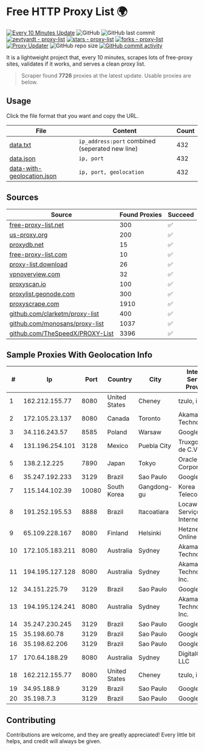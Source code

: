 
# Free HTTP Proxy List 🌍

[![Every 10 Minutes Update](https://github.com/mertguvencli/http-proxy-list/actions/workflows/main.yml/badge.svg?branch=main)](https://github.com/mertguvencli/http-proxy-list/actions/workflows/main.yml)
![GitHub](https://img.shields.io/github/license/mertguvencli/http-proxy-list)
![GitHub last commit](https://img.shields.io/github/last-commit/mertguvencli/http-proxy-list)
[![zevtyardt - proxy-list](https://img.shields.io/static/v1?label=zevtyardt&message=proxy-list&color=blue&logo=github)](https://github.com/zevtyardt/proxy-list "Go to GitHub repo")
[![stars - proxy-list](https://img.shields.io/github/stars/zevtyardt/proxy-list?style=social)](https://github.com/zevtyardt/proxy-list)
[![forks - proxy-list](https://img.shields.io/github/forks/zevtyardt/proxy-list?style=social)](https://github.com/zevtyardt/proxy-list)
[![Proxy Updater](https://github.com/zevtyardt/proxy-list/workflows/Proxy%20Updater/badge.svg)](https://github.com/zevtyardt/proxy-list/actions?query=workflow:"Proxy+Updater")
![GitHub repo size](https://img.shields.io/github/repo-size/zevtyardt/proxy-list)
[![GitHub commit activity](https://img.shields.io/github/commit-activity/m/zevtyardt/proxy-list?logo=commits)](https://github.com/zevtyardt/proxy-list/commits/main)

It is a lightweight project that, every 10 minutes, scrapes lots of free-proxy sites, validates if it works, and serves a clean proxy list.

> Scraper found **7726** proxies at the latest update. Usable proxies are below.

## Usage

Click the file format that you want and copy the URL.

|File|Content|Count|
|----|-------|-----|
|[data.txt](https://raw.githubusercontent.com/mertguvencli/http-proxy-list/main/proxy-list/data.txt)|`ip_address:port` combined (seperated new line)|432|
|[data.json](https://raw.githubusercontent.com/mertguvencli/http-proxy-list/main/proxy-list/data.json)|`ip, port`|432|
|[data-with-geolocation.json](https://raw.githubusercontent.com/mertguvencli/http-proxy-list/main/proxy-list/data-with-geolocation.json)|`ip, port, geolocation`|432|

## Sources

|Source|Found Proxies|Succeed|
|------|-------------|-------|
|[free-proxy-list.net](https://free-proxy-list.net)|300|✅|
|[us-proxy.org](https://www.us-proxy.org)|200|✅|
|[proxydb.net](http://proxydb.net)|15|✅|
|[free-proxy-list.com](https://free-proxy-list.com/?page=&port=&type%5B%5D=http&type%5B%5D=https&up_time=0&search=Search)|10|✅|
|[proxy-list.download](https://www.proxy-list.download/HTTP)|26|✅|
|[vpnoverview.com](https://vpnoverview.com/privacy/anonymous-browsing/free-proxy-servers)|32|✅|
|[proxyscan.io](https://www.proxyscan.io)|100|✅|
|[proxylist.geonode.com](https://proxylist.geonode.com/api/proxy-list?limit=300&page=1&sort_by=lastChecked&sort_type=desc&protocols=http,https)|300|✅|
|[proxyscrape.com](https://api.proxyscrape.com/v2/?request=displayproxies&protocol=http&timeout=10000&country=all&ssl=all&anonymity=all)|1910|✅|
|[github.com/clarketm/proxy-list](https://raw.githubusercontent.com/clarketm/proxy-list/master/proxy-list-raw.txt)|400|✅|
|[github.com/monosans/proxy-list](https://raw.githubusercontent.com/monosans/proxy-list/main/proxies/http.txt)|1037|✅|
|[github.com/TheSpeedX/PROXY-List](https://raw.githubusercontent.com/TheSpeedX/PROXY-List/master/http.txt)|3396|✅|


## Sample Proxies With Geolocation Info

|#|Ip|Port|Country|City|Internet Service Provider|
|-|--|----|-------|----|-------------------------|
|1|162.212.155.77|8080|United States|Cheney|tzulo, inc.|
|2|172.105.23.137|8080|Canada|Toronto|Akamai Technologies|
|3|34.116.243.57|8585|Poland|Warsaw|Google LLC|
|4|131.196.254.101|3128|Mexico|Puebla City|Truxgo S. R.L. de C.V.|
|5|138.2.12.225|7890|Japan|Tokyo|Oracle Corporation|
|6|35.247.192.233|3129|Brazil|Sao Paulo|Google LLC|
|7|115.144.102.39|10080|South Korea|Gangdong-gu|Korea Telecom|
|8|191.252.195.53|8888|Brazil|Itacoatiara|Locaweb Serviços de Internet S/A|
|9|65.109.228.167|8080|Finland|Helsinki|Hetzner Online GmbH|
|10|172.105.183.211|8080|Australia|Sydney|Akamai Technologies|
|11|194.195.127.128|8080|Australia|Sydney|Akamai Technologies, Inc.|
|12|34.151.225.79|3129|Brazil|Sao Paulo|Google LLC|
|13|194.195.124.241|8080|Australia|Sydney|Akamai Technologies, Inc.|
|14|35.247.230.245|3129|Brazil|Sao Paulo|Google LLC|
|15|35.198.60.78|3129|Brazil|Sao Paulo|Google LLC|
|16|35.198.62.206|3129|Brazil|Sao Paulo|Google LLC|
|17|170.64.188.29|8080|Australia|Sydney|DigitalOcean, LLC|
|18|162.212.155.77|8080|United States|Cheney|tzulo, inc.|
|19|34.95.188.9|3129|Brazil|Sao Paulo|Google LLC|
|20|35.198.7.3|3129|Brazil|Sao Paulo|Google LLC|



## Contributing

Contributions are welcome, and they are greatly appreciated! Every
little bit helps, and credit will always be given.

